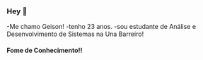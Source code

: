 ### Hey 👋

-Me chamo Geison!
-tenho 23 anos.
-sou estudante de Análise e Desenvolvimento de Sistemas na Una Barreiro!

#### Fome de Conhecimento!!
